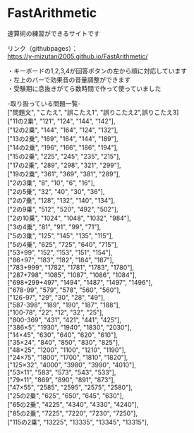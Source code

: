 # FastArithmetic<br>
速算術の練習ができるサイトです<br>

リンク（githubpages）：<br>
https://y-mizutani2005.github.io/FastArithmetic/<br>

・キーボードの1,2,3,4が回答ボタンの左から順に対応しています<br>
・左上のバーで効果音の音量調整ができます<br>
・受験期に息抜きがてら数時間で作って使っていました<br>


-取り扱っている問題一覧- <br>
    ["問題文", "こたえ", "誤こたえ1", "誤りこたえ2",誤りこたえ3]<br>
    ["11の2乗", "121", "124", "144", "142"],<br>
    ["12の2乗", "144", "164", "124", "132"],<br>
    ["13の2乗", "169", "164", "144", "189"],<br>
    ["14の2乗", "196", "166", "186", "194"],<br>
    ["15の2乗", "225", "245", "235", "215"],<br>
    ["17の2乗", "289", "298", "321", "299"],<br>
    ["19の2乗", "361", "369", "381", "289"],<br>
    ["2の3乗", "8", "10", "6", "16"],<br>
    ["2の5乗", "32", "40", "30", "36"],<br>
    ["2の7乗", "128", "132", "140", "134"],<br>
    ["2の9乗", "512", "520", "492", "502"],<br>
    ["2の10乗", "1024", "1048", "1032", "984"],<br>
    ["3の4乗", "81", "91", "99", "71"],<br>
    ["5の3乗", "125", "145", "135", "115"],<br>
    ["5の4乗", "625", "725", "640", "715"],<br>
    ["53+99", "152", "153", "151", "154"],<br>
    ["86+97", "183", "182", "184", "187"],<br>
    ["783+999", "1782", "1781", "1783", "1780"],<br>
    ["287+798", "1085", "1087", "1086", "1084"],<br>
    ["698+299+497", "1494", "1487", "1497", "1496"],<br>
    ["678-99", "579", "578", "560", "560"],<br>
    ["126-97", "29", "30", "28", "49"],<br>
    ["587-398", "189", "190", "187", "188"],<br>
    ["100-78", "22", "12", "32", "25"],<br>
    ["800-369", "431", "421", "441", "425"],<br>
    ["386×5", "1930", "1940", "1830", "2030"],<br>
    ["14×45", "630", "640", "620", "610"],<br>
    ["35×24", "840", "850", "830", "825"],<br>
    ["48×25", "1200", "1100", "1210", "1190"],<br>
    ["24×75", "1800", "1700", "1810", "1820"],<br>
    ["125×32", "4000", "3980", "3990", "4010"],<br>
    ["53×11", "583", "573", "543", "533"],<br>
    ["79×11", "869", "890", "891", "873"],<br>
    ["47×55", "2585", "2595", "2575", "2580"],<br>
    ["25の2乗", "625", "650", "645", "630"],<br>
    ["65の2乗", "4225", "4340", "4330", "4240"],<br>
    ["85の2乗", "7225", "7220", "7230", "7250"],<br>
    ["115の2乗", "13225", "13335", "13345", "13315"],<br>
